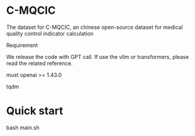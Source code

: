 # C-MQCIC
The dataset for C-MQCIC, an chinese open-source dataset for medical quality control indicator calculation

Requirement

We release the code with GPT call. If use the vllm or transformers, please read the related reference.

must
openai >= 1.43.0

tqdm 

# Quick start
bash main.sh


